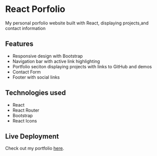 # React Porfolio

My personal porfolio website built with React, displaying projects,and contact information

## Features
- Responsive design with Bootstrap
- Navigation bar with active link highlighting
- Portfolio seciton displaying projects with links to GitHub and demos
- Contact Form
- Footer with social links

## Technologies used

- React
- React Router
- Bootstrap
- React Icons

## Live Deployment

Check out my portfolio [here](https://regal-zabaione-c1f6af.netlify.app/).

